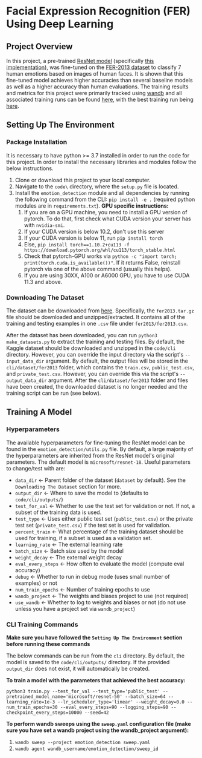 # Facial Expression Recognition (FER) Using Deep Learning

## Project Overview
In this project, a pre-trained [ResNet model](https://arxiv.org/pdf/1512.03385.pdf) (specifically [this implementation](https://huggingface.co/microsoft/resnet-18)), was fine-tuned on the [FER-2013 dataset](https://www.kaggle.com/datasets/msambare/fer2013) to classify 7 human emotions based on images of human faces. It is shown that this fine-tuned model achieves higher accuracies than several baseline models as well as a higher accuracy than human evaluations. The training results and metrics for this project were primarily tracked using [wandb](https://wandb.ai/site) and all associated training runs can be found [here](https://wandb.ai/clewis7744/emotion_detection), with the best training run being [here](https://wandb.ai/clewis7744/emotion_detection/runs/3jct8bsf).

## Setting Up The Environment
### Package Installation
It is necessary to have python >= 3.7 installed in order to run the code for this project. In order to install the necessary libraries and modules follow the below instructions.

1. Clone or download this project to your local computer.
2. Navigate to the `code\` directory, where the `setup.py` file is located.
3. Install the `emotion_detection` module and all dependencies by running the following command from the CLI: `pip install -e .` (required python modules are in `requirements.txt`). **GPU specific instructions:**
    1. If you are on a GPU machine, you need to install a GPU version of pytorch. To do that, first check what CUDA version your server has with `nvidia-smi`.
    2. If your CUDA version is below 10.2, don't use this server
    3. If your CUDA version is below 11, run `pip install torch`
    4. Else, `pip install torch==1.10.2+cu113 -f https://download.pytorch.org/whl/cu113/torch_stable.html`
    5. Check that pytorch-GPU works via `python -c "import torch; print(torch.cuda.is_available())"`. If it returns False, reinstall pytorch via one of the above command (usually this helps).
    6. If you are using 30XX, A100 or A6000 GPU, you have to use CUDA 11.3 and above. 

### Downloading The Dataset
The dataset can be downloaded from [here](https://www.kaggle.com/competitions/challenges-in-representation-learning-facial-expression-recognition-challenge/data?select=fer2013.tar.gz). Specifically, the `fer2013.tar.gz` file should be downloaded and unzipped/extracted. It contains all of the training and testing examples in one `.csv` file under `fer2013/fer2013.csv`.

After the dataset has been downloaded, you can run `python3 make_datasets.py` to extract the training and testing files. By default, the Kaggle dataset should be downloaded and unzipped in the `code/cli` directory. However, you can override the input directory via the script's `--input_data_dir` argument. By default, the output files will be stored in the `cli/dataset/fer2013` folder, which contains the `train.csv`, `public_test.csv`, and `private_test.csv`. However, you can override this via the script's `--output_data_dir` argument. After the `cli/dataset/fer2013` folder and files have been created, the downloaded dataset is no longer needed and the training script can be run (see below).

## Training A Model
### Hyperparameters
The available hyperparameters for fine-tuning the ResNet model can be found in the `emotion_detection/utils.py` file. By default, a large majority of the hyperparameters are inherited from the ResNet model's original parameters. The default model is `microsoft/resnet-18`. Useful parameters to change/test with are:

* `data_dir` <- Parent folder of the dataset (`dataset` by default). See the `Downloading The Dataset` section for more.
* `output_dir` <- Where to save the model to (defaults to `code/cli/outputs/`)
* `test_for_val` <- Whether to use the test set for validation or not. If not, a subset of the training data is used.
* `test_type` <- Uses either public test set (`public_test.csv`) or the private test set (`private_test.csv`) if the test set is used for validation.
* `percent_train` <- What percentage of the training dataset should be used for training, if a subset is used as a validation set.
* `learning_rate` <- The external learning rate
* `batch_size` <- Batch size used by the model
* `weight_decay` <- The external weight decay
* `eval_every_steps` <- How often to evaluate the model (compute eval accuracy)
* `debug` <- Whether to run in debug mode (uses small number of examples) or not
* `num_train_epochs` <- Number of training epochs to use
* `wandb_project` <- The weights and biases project to use (not required)
* `use_wandb` <- Whether to log to weights and biases or not (do not use unless you have a project set via `wandb_project`)

### CLI Training Commands
**Make sure you have followed the `Setting Up The Environment` section before running these commands**

The below commands can be run from the `cli` directory. By default, the model is saved to the `code/cli/outputs/` directory. If the provided `output_dir` does not exist, it will automatically be created.

**To train a model with the parameters that achieved the best accuracy:**

`python3 train.py --test_for_val --test_type='public_test' --pretrained_model_name='microsoft/resnet-50' --batch_size=64 --learning_rate=1e-3 --lr_scheduler_type='linear' --weight_decay=0.0 --num_train_epochs=30 --eval_every_steps=90 --logging_steps=90 --checkpoint_every_steps=10000 --seed=42`

**To perform wandb sweeps using the `sweep.yaml` configuration file (make sure you have set a wandb project using the wandb_project argument):**

1. `wandb sweep --project emotion_detection sweep.yaml`
2. `wandb agent wandb_username/emotion_detection/sweep_id`

